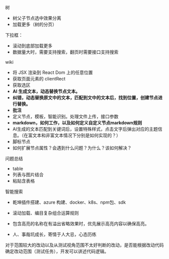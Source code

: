 树
- 树父子节点选中效果分离
- 加载更多（树的分页）

下拉框：
- 滚动到底部加载更多
- 数据量大时，需要支持搜索，翻页时需要接口支持搜索

wiki
- 将 JSX 渲染到 React Dom 上的任意位置
- 获取页面元素的 clientRect
- 获取选区
- **AI 生成文本，动态替换节点文本。**
- **纠错，动态替换原文中的文本，匹配到文中的文本后，找到位置，创建节点进行替换。**
- **批注**
- 定义节点，模板，智能识别。处理文件上传，接口参数
- **markdown，如何工作，以及如何定义自定义节点markdown规则**
- AI生成的文本匹配到关键词后，设置特殊样式，点击文字后弹出对应的主题信息。（在富文本和非富文本情况下分别是如何实现的？）
- 脚标节点
- 如何扩展节点属性？会遇到什么问题？为什么？该如何解决？

问题总结
- table
- 列表与图片结合
- 粘贴含表格

智能搜索
- 乾坤插件搭建、azure 构建、docker、k8s、npm包、sdk
- 滚动加载、编目复杂组合运算规则
- 包含高亮的名称在有溢出省略效果时，优先展示高亮内容以确保高亮。


- 人、事哉坑成长，寄情于人大忌，心态历练

对于范围较大的改动以及从测试视角范围不太好判断的改动，是否能根据改动代码确定改动范围（测试任务），开发可以讲述代码逻辑。

